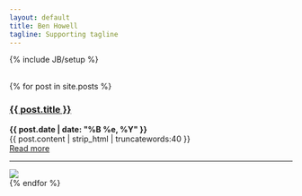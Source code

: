 ```yaml
---
layout: default
title: Ben Howell
tagline: Supporting tagline
---
```

{% include JB/setup %}
<br/>
<br/>

<!--<div class="blog-index">
  {% for post in site.posts %}
  <h3><a href="{{ post.url }}">{{ post.title }}</a></h3><p><strong>{{ post.date | date: "%B %e, %Y" }}</strong><br>
  {{ post.content | strip_html | truncatewords:40 }}<br>
  <a href="{{ post.url }}">Read more</a><br/><hr>
  {% endfor %}
</div>-->





{% for post in site.posts %}
<div class="intro">
<div class="intro-txt">
<div class="blog-index">
<h3><a href="{{ post.url }}">{{ post.title }}</a></h3><p><strong>{{ post.date | date: "%B %e, %Y" }}</strong><br>
{{ post.content | strip_html | truncatewords:40 }}<br>
<a href="{{ post.url }}">Read more</a><br/><hr>
</div>
</div>
<div class="intro-img-border">
<div class="intro-img-bevel">
<div class="intro-img-sml">
<span markdown="span"><img class="intro-img-small" src="{{ASSET_PATH}}/bootstrap/img/eventbus_250.jpg"/></span>
</div>
</div>
</div>
</div>
{% endfor %}